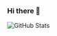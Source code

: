 ### Hi there 👋

![GitHub Stats](https://github-readme-stats.vercel.app/api?username=Anton1o007&theme=onedark)
